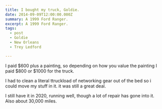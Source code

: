 ```yaml
---
title: I bought my truck, Goldie.
date: 2014-09-09T12:00:00.000Z
summary: A 1999 Ford Ranger.
excerpt: A 1999 Ford Ranger.
tags:
  - post
  - Goldie
  - New Orleans
  - Trey Ledford

---
```


I paid $600 plus a painting, so depending on how you value the painting I paid $800 or $1000 for the truck.

I had to clean a literal ttruckload of networking gear out of the bed so i could move my stuff in it. it was still a great deal.

I still have it in 2020, running well, though a lot of repair has gone into it. Also about 30,000 miles.
